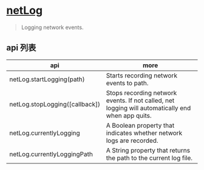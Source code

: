 # [netLog](https://www.electronjs.cn/docs/api/net-log)

> Logging network events.

## api 列表

| api                            | more                                                                                              |
| ------------------------------ | ------------------------------------------------------------------------------------------------- |
| netLog.startLogging(path)      | Starts recording network events to path.                                                          |
| netLog.stopLogging([callback]) | Stops recording network events. If not called, net logging will automatically end when app quits. |
| netLog.currentlyLogging        | A Boolean property that indicates whether network logs are recorded.                              |
| netLog.currentlyLoggingPath    | A String property that returns the path to the current log file.                                  |